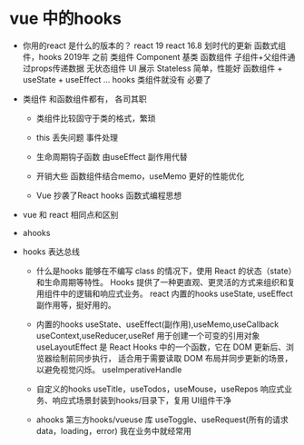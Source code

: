 # vue 中的hooks
- 你用的react 是什么的版本的？
    react 19
    react 16.8 划时代的更新 函数式组件，hooks 2019年
    之前 类组件 Component 基类
    函数组件 子组件+父组件通过props传递数据 无状态组件
    UI 展示 Stateless 简单，性能好
    函数组件 + useState + useEffect ... hooks 类组件就没有
    必要了

- 类组件
    和函数组件都有， 各司其职
    - 类组件比较固守于类的格式，繁琐
    - this 丢失问题 事件处理
    - 生命周期钩子函数 由useEffect 副作用代替
    - 开销大些 函数组件结合memo，useMemo 更好的性能优化

    - Vue 抄袭了React
        hooks 函数式编程思想

- vue 和 react 相同点和区别
- ahooks

- hooks 表达总线
    - 什么是hooks
    能够在不编写 class 的情况下，使用 React 的状态（state）和生命周期等特性。
    Hooks 提供了一种更直观、更灵活的方式来组织和复用组件中的逻辑和响应式业务。
    react 内置的hooks useState, useEffect 副作用等，挺好用的。
    - 内置的hooks
        useState、useEffect(副作用),useMemo,useCallback
        useContext,useReducer,useRef 用于创建一个可变的引用对象
        useLayoutEffect 是 React Hooks 中的一个函数，它在 DOM 更新后、浏览器绘制前同步执行，
        适合用于需要读取 DOM 布局并同步更新的场景，以避免视觉闪烁。
        useImperativeHandle

    - 自定义的hooks
        useTitle，useTodos，useMouse，useRepos
        响应式业务、响应式场景封装到hooks/目录下，复用
        UI组件干净
    - ahooks 第三方hooks/vueuse 库
        useToggle、useRequest(所有的请求 data，loading，error) 我在业务中就经常用